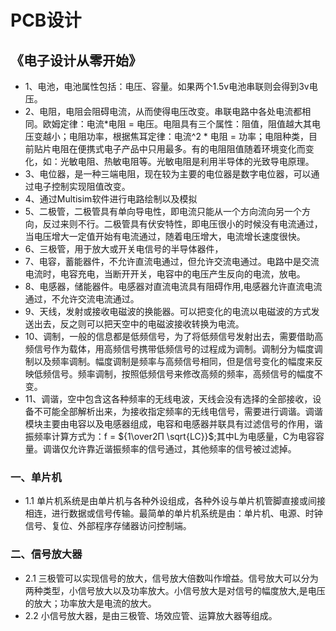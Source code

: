 # PCB设计

## 《电子设计从零开始》
- 1、电池，电池属性包括：电压、容量。如果两个1.5v电池串联则会得到3v电压。
- 2、电阻，电阻会阻碍电流，从而使得电压改变。串联电路中各处电流都相同。欧姆定律：电流*电阻 = 电压。电阻具有三个属性：阻值，阻值越大其电压变越小；电阻功率，根据焦耳定律：电流^2 * 电阻 = 功率；电阻种类，目前贴片电阻在便携式电子产品中只用最多。有的电阻阻值随着环境变化而变化，如：光敏电阻、热敏电阻等。光敏电阻是利用半导体的光致导电原理。
- 3、电位器，是一种三端电阻，现在较为主要的电位器是数字电位器，可以通过电子控制实现阻值改变。
- 4、通过Multisim软件进行电路绘制以及模拟
- 5、二极管，二极管具有单向导电性，即电流只能从一个方向流向另一个方向，反过来则不行。二极管具有伏安特性，即电压很小的时候没有电流通过，当电压增大一定值开始有电流通过，随着电压增大，电流增长速度很快。
- 6、三极管，用于放大或开关电信号的半导体器件，
- 7、电容，蓄能器件，不允许直流电通过，但允许交流电通过。电路中是交流电流时，电容充电，当断开开关，电容中的电压产生反向的电流，放电。
- 8、电感器，储能器件。电感器对直流电流具有阻碍作用,电感器允许直流电流通过，不允许交流电流通过。
- 9、天线，发射或接收电磁波的换能器。可以把变化的电流以电磁波的方式发送出去，反之则可以把天空中的电磁波接收转换为电流。
- 10、调制，一般的信息都是低频信号，为了将低频信号发射出去，需要借助高频信号作为载体，用高频信号携带低频信号的过程成为调制。调制分为幅度调制以及频率调制。幅度调制是频率与高频信号相同，但是信号变化的幅度来反映低频信号。频率调制，按照低频信号来修改高频的频率，高频信号的幅度不变。
- 11、调谐，空中包含这各种频率的无线电波，天线会没有选择的全部接收，设备不可能全部解析出来，为接收指定频率的无线电信号，需要进行调谐。调谐模块主要由电容以及电感器组成，电容和电感器并联具有过滤信号的作用，谐振频率计算方式为：f = ${1\over2Π \sqrt{LC}}$;其中L为电感量，C为电容容量。调谐仅允许靠近谐振频率的信号通过，其他频率的信号被过滤掉。

### 一、单片机
- 1.1 单片机系统是由单片机与各种外设组成，各种外设与单片机管脚直接或间接相连，进行数据或信号传输。最简单的单片机系统是由：单片机、电源、时钟信号、复位、外部程序存储器访问控制端。


### 二、信号放大器
- 2.1 三极管可以实现信号的放大，信号放大倍数叫作增益。信号放大可以分为两种类型，小信号放大以及功率放大。小信号放大是对信号的幅度放大,是电压的放大；功率放大是电流的放大。
- 2.2 小信号放大器，是由三极管、场效应管、运算放大器等组成。